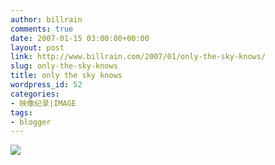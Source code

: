 ```yaml
---
author: billrain
comments: true
date: 2007-01-15 03:00:00+00:00
layout: post
link: http://www.billrain.com/2007/01/only-the-sky-knows/
slug: only-the-sky-knows
title: only the sky knows
wordpress_id: 52
categories:
- 映像纪录|IMAGE
tags:
- blogger
---
```


[![](http://bp0.blogger.com/_lAHIYwHGO4A/RarwrehvFvI/AAAAAAAAA-o/qhIxHhzK8wM/s400/274793784bRTEZR_fs.jpg)](http://bp0.blogger.com/_lAHIYwHGO4A/RarwrehvFvI/AAAAAAAAA-o/qhIxHhzK8wM/s1600-h/274793784bRTEZR_fs.jpg)
